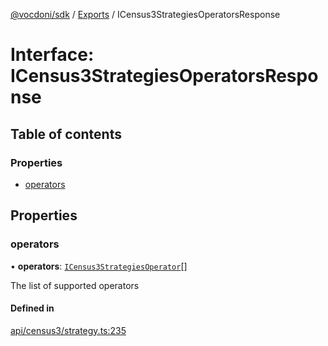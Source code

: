 [@vocdoni/sdk](/sdk) / [Exports](../modules.md) / ICensus3StrategiesOperatorsResponse

# Interface: ICensus3StrategiesOperatorsResponse

## Table of contents

### Properties

- [operators](ICensus3StrategiesOperatorsResponse.md#operators)

## Properties

### operators

• **operators**: [`ICensus3StrategiesOperator`](ICensus3StrategiesOperator.md)[]

The list of supported operators

#### Defined in

[api/census3/strategy.ts:235](https://github.com/vocdoni/vocdoni-sdk/blob/0a4464c/src/api/census3/strategy.ts#L235)
